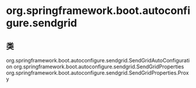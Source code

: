 # org.springframework.boot.autoconfigure.sendgrid

## 类

org.springframework.boot.autoconfigure.sendgrid.SendGridAutoConfiguration
org.springframework.boot.autoconfigure.sendgrid.SendGridProperties
org.springframework.boot.autoconfigure.sendgrid.SendGridProperties.Proxy




